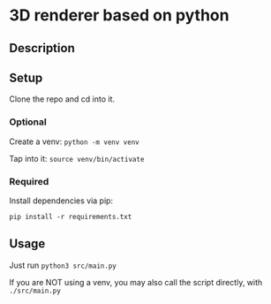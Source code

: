 # 3D renderer based on python

## Description

## Setup
Clone the repo and cd into it.

### Optional
Create a venv: ```python -m venv venv```

Tap into it: ```source venv/bin/activate```

### Required
Install dependencies via pip:

```pip install -r requirements.txt```

## Usage
Just run ```python3 src/main.py```

If you are NOT using a venv, you may also call the script directly, with ```./src/main.py```
